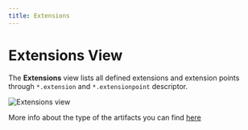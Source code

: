 ```yaml
---
title: Extensions
---
```


Extensions View
===

The **Extensions** view lists all defined extensions and extension points through `*.extension` and `*.extensionpoint` descriptor.

![Extensions view](../../../images/ide_view_extensions.png)

More info about the type of the artifacts you can find [here](../../../artifacts/)



